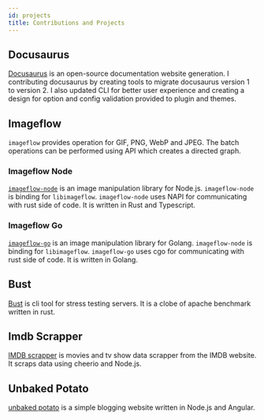 ```yaml
---
id: projects
title: Contributions and Projects
---
```


## Docusaurus

[Docusaurus](docusaurus.io) is an open-source documentation website generation. I contributing docusaurus by creating tools to migrate docusaurus version 1 to version 2. I also updated CLI for better user experience and creating a design for option and config validation provided to plugin and themes.

## Imageflow

`imageflow` provides operation for GIF, PNG, WebP and JPEG. The batch operations can be performed using API which creates a directed graph.

### Imageflow Node

[`imageflow-node`](https://github.com/imazen/imageflow-node) is an image manipulation library for Node.js. `imageflow-node` is binding for `libimageflow`. `imageflow-node` uses NAPI for communicating with rust side of code. It is written in Rust and Typescript.

### Imageflow Go

[`imageflow-go`](https://github.com/imazen/imageflow-go) is an image manipulation library for Golang. `imageflow-node` is binding for `libimageflow`. `imageflow-go` uses cgo for communicating with rust side of code. It is written in Golang.

## Bust

[Bust](https://github.com/anshulrgoyal/bust) is cli tool for stress testing servers. It is a clobe of apache benchmark written in rust.

## Imdb Scrapper

[IMDB scrapper](https://github.com/anshulrgoyal/imdb-scrapper) is movies and tv show data scrapper from the IMDB website. It scraps data using cheerio and Node.js.

## Unbaked Potato

[unbaked potato](http://unbakedpotato.herokuapp.com) is a simple blogging website written in Node.js and Angular.
